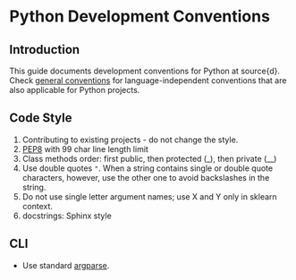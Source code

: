 
# Python Development Conventions

## Introduction

This guide documents development conventions for Python at source{d}. Check [general conventions](conventions.md) for language-independent conventions that are also applicable for Python projects.

## Code Style

1. Contributing to existing projects - do not change the style.
2. [PEP8](https://www.python.org/dev/peps/pep-0008/) with 99 char line length limit
3. Class methods order: first public, then protected (_), then private (__)
4. Use double quotes `"`. When a string contains single or double quote characters, however, use the other one to avoid backslashes in the string.
5. Do not use single letter argument names; use X and Y only in sklearn context.
6. docstrings: Sphinx style

## CLI

* Use standard [argparse](https://docs.python.org/3/library/argparse.html).